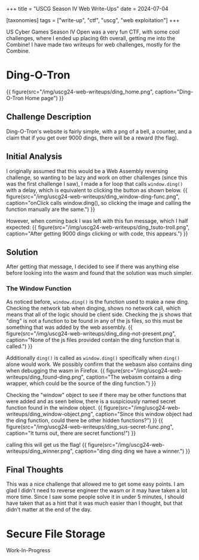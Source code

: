 +++
title = "USCG Season IV Web Write-Ups"
date = 2024-07-04

[taxonomies]
tags = ["write-up", "ctf", "uscg", "web exploitation"]
+++

US Cyber Games Season IV Open was a very fun CTF, with some cool challenges, where I ended up placing 6th overall, getting me into the Combine! I have made two writeups for web challenges, mostly for the Combine.
<!-- more -->

# Ding-O-Tron
{{ figure(src="/img/uscg24-web-writeups/ding_home.png", caption="Ding-O-Tron Home page") }}
## Challenge Description
Ding-O-Tron's website is fairly simple, with a png of a bell, a counter, and a claim that if you get over 9000 dings, there will be a reward (the flag).

## Initial Analysis
I originally assumed that this would be a Web Assembly reversing challenge, so wanting to be lazy and work on other challenges (since this was the first challenge I saw), I made a for loop that calls `window.ding()` with a delay, which is equivalent to clicking the button as shown below.
{{ figure(src="/img/uscg24-web-writeups/ding_window-ding-func.png", caption="onClick calls window.ding(), so clicking the image and calling the function manually are the same.") }}

However, when coming back I was left with this fun message, which I half expected:
{{ figure(src="/img/uscg24-web-writeups/ding_tsuto-troll.png", caption="After getting 9000 dings clicking or with code, this appears.") }}

## Solution
After getting that message, I decided to see if there was anything else before looking into the wasm and found that the solution was much simpler.

### The Window Function
As noticed before, `window.ding()` is the function used to make a new ding. Checking the network tab when dinging, shows no network call, which means that all of the logic should be client side. Checking the js shows that "ding" is not a function to be found in any of the js files, so this must be something that was added by the web assembly.
{{ figure(src="/img/uscg24-web-writeups/ding_ding-not-present.png", caption="None of the js files provided contain the ding function that is called.") }}

Additionally `ding()` is called as `window.ding()` specifically when `ding()` alone would work. We possibly confirm that the webasm also contains ding when debugging the wasm in Firefox.
{{ figure(src="/img/uscg24-web-writeups/ding_found-ding.png", caption="The webasm contains a ding wrapper, which could be the source of the ding function.") }}

Checking the "window" object to see if there may be other functions that were added and as seen below, there is a suspiciously named secret function found in the window object.
{{ figure(src="/img/uscg24-web-writeups/ding_window-object.png", caption="Since this window object had the ding function, could there be other hidden functions?") }}
{{ figure(src="/img/uscg24-web-writeups/ding_sus-secret-func.png", caption="It turns out, there are secret functions!") }}

calling this will get us the flag!
{{ figure(src="/img/uscg24-web-writeups/ding_winner.png", caption="ding ding ding we have a winner.") }}

## Final Thoughts
This was a nice challenge that allowed me to get some easy points. I am glad I didn't need to reverse engineer the wasm or it may have taken a lot more time. Since I saw some people solve it in under 5 minutes, I should have taken that as a hint that it was much easier than I thought, but that didn't matter at the end of the day.

# Secure File Storage
Work-In-Progress